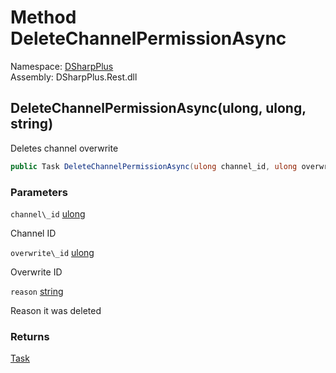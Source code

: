 # Method DeleteChannelPermissionAsync

Namespace: [DSharpPlus](DSharpPlus.md)  
Assembly: DSharpPlus.Rest.dll

## <a id="DSharpPlus_DiscordRestClient_DeleteChannelPermissionAsync_System_UInt64_System_UInt64_System_String_"></a>DeleteChannelPermissionAsync\(ulong, ulong, string\)

Deletes channel overwrite

```csharp
public Task DeleteChannelPermissionAsync(ulong channel_id, ulong overwrite_id, string reason)
```

### Parameters

`channel\_id` [ulong](https://learn.microsoft.com/dotnet/api/system.uint64)

Channel ID

`overwrite\_id` [ulong](https://learn.microsoft.com/dotnet/api/system.uint64)

Overwrite ID

`reason` [string](https://learn.microsoft.com/dotnet/api/system.string)

Reason it was deleted

### Returns

[Task](https://learn.microsoft.com/dotnet/api/system.threading.tasks.task)

